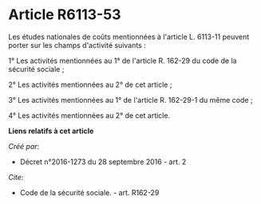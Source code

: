 # Article R6113-53

Les études nationales de coûts mentionnées à l'article L. 6113-11 peuvent porter sur les champs d'activité suivants : 

1° Les activités mentionnées au 1° de l'article R. 162-29 du code de la sécurité sociale ; 

2° Les activités mentionnées au 2° de cet article ; 

3° Les activités mentionnées au 1° de l'article R. 162-29-1 du même code ; 

4° Les activités mentionnées au 2° de cet article.

**Liens relatifs à cet article**

_Créé par_:

  - Décret n°2016-1273 du 28 septembre 2016 - art. 2

_Cite_:

  - Code de la sécurité sociale. - art. R162-29
